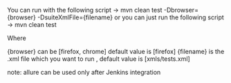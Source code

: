 You can run with the following script -> mvn clean test -Dbrowser={browser} -DsuiteXmlFile={filename} 
or you can just run the following script -> mvn clean test

Where

{browser} can be [firefox, chrome] default value is [firefox]
{filename} is the .xml file which you want to run , default value is [xmls/tests.xml]

note: allure can be used only after Jenkins integration